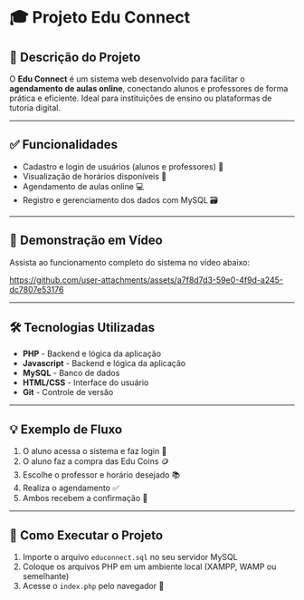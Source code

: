 # 🎓 Projeto Edu Connect

## 📌 Descrição do Projeto  
O **Edu Connect** é um sistema web desenvolvido para facilitar o **agendamento de aulas online**, conectando alunos e professores de forma prática e eficiente. Ideal para instituições de ensino ou plataformas de tutoria digital.

---

## ✅ Funcionalidades
- Cadastro e login de usuários (alunos e professores) 🔐  
- Visualização de horários disponíveis 📅  
- Agendamento de aulas online 💻  
- Registro e gerenciamento dos dados com MySQL 🗃️  

---

## 🎥 Demonstração em Vídeo
Assista ao funcionamento completo do sistema no vídeo abaixo:

https://github.com/user-attachments/assets/a7f8d7d3-59e0-4f9d-a245-dc7807e53176

---

## 🛠️ Tecnologias Utilizadas
- **PHP** - Backend e lógica da aplicação
- **Javascript** - Backend e lógica da aplicação 
- **MySQL** - Banco de dados  
- **HTML/CSS** - Interface do usuário  
- **Git** - Controle de versão  

---

## 💡 Exemplo de Fluxo
1. O aluno acessa o sistema e faz login 🔐
2. O aluno faz a compra das Edu Coins 🪙
3. Escolhe o professor e horário desejado 📚  
4. Realiza o agendamento ✅  
5. Ambos recebem a confirmação 📩  

---

## 🚀 Como Executar o Projeto
1. Importe o arquivo `educonnect.sql` no seu servidor MySQL  
2. Coloque os arquivos PHP em um ambiente local (XAMPP, WAMP ou semelhante)  
3. Acesse o `index.php` pelo navegador 🧭  
